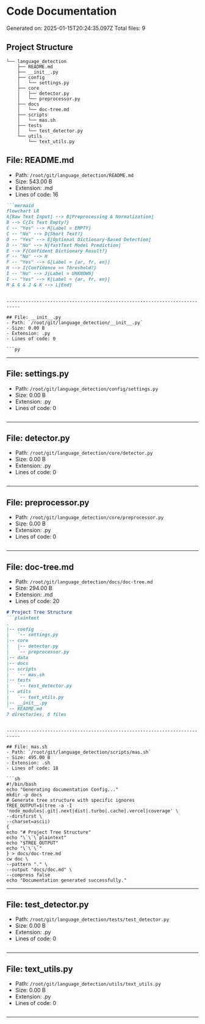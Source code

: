 # Code Documentation
Generated on: 2025-01-15T20:24:35.097Z
Total files: 9

## Project Structure

```
└── language_detection
    ├── README.md
    ├── __init__.py
    ├── config
    │   └── settings.py
    ├── core
    │   ├── detector.py
    │   └── preprocessor.py
    ├── docs
    │   └── doc-tree.md
    ├── scripts
    │   └── mas.sh
    ├── tests
    │   └── test_detector.py
    └── utils
        └── text_utils.py
```

## File: README.md
- Path: `/root/git/language_detection/README.md`
- Size: 543.00 B
- Extension: .md
- Lines of code: 16

```md
```mermaid
flowchart LR
A[Raw Text Input] --> B[Preprocessing & Normalization]
B --> C{Is Text Empty?}
C -- "Yes" --> M[Label = EMPTY]
C -- "No" --> D{Short Text?}
D -- "Yes" --> E[Optional Dictionary-Based Detection]
D -- "No" --> H[fastText Model Prediction]
E --> F{Confident Dictionary Result?}
F -- "No" --> H
F -- "Yes" --> G[Label = {ar, fr, en}]
H --> I{Confidence >= Threshold?}
I -- "No" --> J[Label = UNKNOWN]
I -- "Yes" --> K[Label = {ar, fr, en}]
M & G & J & K --> L[End]
```
```

---------------------------------------------------------------------------

## File: __init__.py
- Path: `/root/git/language_detection/__init__.py`
- Size: 0.00 B
- Extension: .py
- Lines of code: 0

```py

```

---------------------------------------------------------------------------

## File: settings.py
- Path: `/root/git/language_detection/config/settings.py`
- Size: 0.00 B
- Extension: .py
- Lines of code: 0

```py

```

---------------------------------------------------------------------------

## File: detector.py
- Path: `/root/git/language_detection/core/detector.py`
- Size: 0.00 B
- Extension: .py
- Lines of code: 0

```py

```

---------------------------------------------------------------------------

## File: preprocessor.py
- Path: `/root/git/language_detection/core/preprocessor.py`
- Size: 0.00 B
- Extension: .py
- Lines of code: 0

```py

```

---------------------------------------------------------------------------

## File: doc-tree.md
- Path: `/root/git/language_detection/docs/doc-tree.md`
- Size: 294.00 B
- Extension: .md
- Lines of code: 20

```md
# Project Tree Structure
```plaintext
.
|-- config
|   `-- settings.py
|-- core
|   |-- detector.py
|   `-- preprocessor.py
|-- data
|-- docs
|-- scripts
|   `-- mas.sh
|-- tests
|   `-- test_detector.py
|-- utils
|   `-- text_utils.py
|-- __init__.py
`-- README.md
7 directories, 8 files
```
```

---------------------------------------------------------------------------

## File: mas.sh
- Path: `/root/git/language_detection/scripts/mas.sh`
- Size: 495.00 B
- Extension: .sh
- Lines of code: 18

```sh
#!/bin/bash
echo "Generating documentation Config..."
mkdir -p docs
# Generate tree structure with specific ignores
TREE_OUTPUT=$(tree -a -I 'node_modules|.git|.next|dist|.turbo|.cache|.vercel|coverage' \
--dirsfirst \
--charset=ascii)
{
echo "# Project Tree Structure"
echo "\`\`\`plaintext"
echo "$TREE_OUTPUT"
echo "\`\`\`"
} > docs/doc-tree.md
cw doc \
--pattern "." \
--output "docs/doc.md" \
--compress false
echo "Documentation generated successfully."
```

---------------------------------------------------------------------------

## File: test_detector.py
- Path: `/root/git/language_detection/tests/test_detector.py`
- Size: 0.00 B
- Extension: .py
- Lines of code: 0

```py

```

---------------------------------------------------------------------------

## File: text_utils.py
- Path: `/root/git/language_detection/utils/text_utils.py`
- Size: 0.00 B
- Extension: .py
- Lines of code: 0

```py

```

---------------------------------------------------------------------------